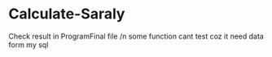 # Calculate-Saraly
Check result in ProgramFinal file /n
some function cant test coz it need data form my sql
